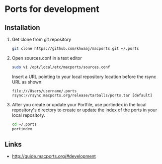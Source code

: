 Ports for development
=====================

## Installation

1. Get clone from git repository 
   ```bash
   git clone https://github.com/khwaaj/macports.git ~/.ports
   ```

2. Open sources.conf in a text editor
   ```bash
   sudo vi /opt/local/etc/macports/sources.conf
   ```

   Insert a URL pointing to your local repository location before the rsync URL as shown:
   ```
   file:///Users/username/.ports
   rsync://rsync.macports.org/release/tarballs/ports.tar [default]
   ```

3. After you create or update your Portfile, use portindex in the local repository's directory to create or update the index of the ports in your local repository.
    ```bash
    cd ~/.ports
    portindex
    ```

## Links

* http://guide.macports.org/#development
